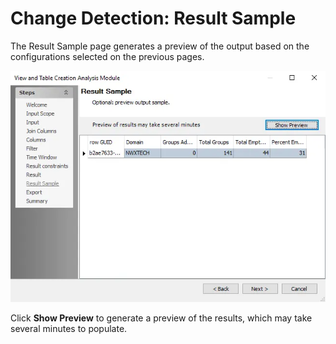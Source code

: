 # Change Detection: Result Sample

The Result Sample page generates a preview of the output based on the configurations selected on the
previous pages.

![Change Detection Data Analysis Module wizard Result Sample page](../../../../../../static/img/product_docs/accessanalyzer/admin/analysis/sqlviewcreation/resultsample.webp)

Click **Show Preview** to generate a preview of the results, which may take several minutes to
populate.
